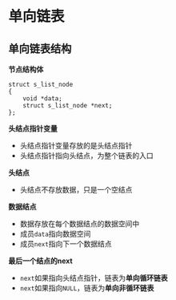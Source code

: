 # 单向链表


## 单向链表结构

**节点结构体**

```
struct s_list_node
{
    void *data;
    struct s_list_node *next;
};
```

**头结点指针变量**

- 头结点指针变量存放的是头结点指针
- 头结点指针指向头结点，为整个链表的入口

**头结点**

- 头结点不存放数据，只是一个空结点

**数据结点**

- 数据存放在每个数据结点的数据空间中
- 成员`data`指向数据空间
- 成员`next`指向下一个数据结点

**最后一个结点的next**

- `next`如果指向头结点指针，链表为**单向循环链表**
- `next`如果指向`NULL`，链表为**单向非循环链表**
